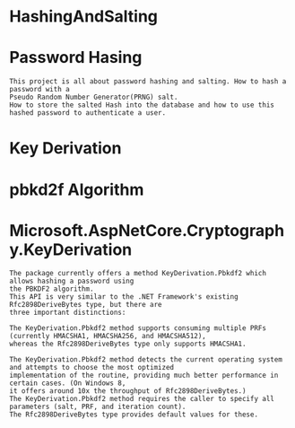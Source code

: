 # HashingAndSalting

# Password Hasing

    This project is all about password hashing and salting. How to hash a password with a 
    Pseudo Random Number Generator(PRNG) salt.
    How to store the salted Hash into the database and how to use this hashed password to authenticate a user.

   # Key Derivation
   # pbkd2f Algorithm 
   
   # Microsoft.AspNetCore.Cryptography.KeyDerivation
   
    The package currently offers a method KeyDerivation.Pbkdf2 which allows hashing a password using
    the PBKDF2 algorithm. 
    This API is very similar to the .NET Framework's existing Rfc2898DeriveBytes type, but there are
    three important distinctions:
    
    The KeyDerivation.Pbkdf2 method supports consuming multiple PRFs 
    (currently HMACSHA1, HMACSHA256, and HMACSHA512), 
    whereas the Rfc2898DeriveBytes type only supports HMACSHA1.

    The KeyDerivation.Pbkdf2 method detects the current operating system and attempts to choose the most optimized 
    implementation of the routine, providing much better performance in certain cases. (On Windows 8,
    it offers around 10x the throughput of Rfc2898DeriveBytes.)
    The KeyDerivation.Pbkdf2 method requires the caller to specify all parameters (salt, PRF, and iteration count). 
    The Rfc2898DeriveBytes type provides default values for these.
